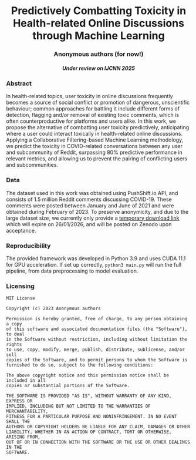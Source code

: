 # <div align="center">Predictively Combatting Toxicity in Health-related Online Discussions through Machine Learning</div>

### <div align="center"> Anonymous authors (for now!)</div>

##### <div align="center"> <i>Under review on <b>IJCNN 2025</b></i></div>

<h3>Abstract</h3>

In health-related topics, user toxicity in online discussions frequently becomes a source of social conflict or promotion of dangerous, unscientific behaviour; common approaches for battling it include different forms of detection, flagging and/or removal of existing toxic comments, which is often counterproductive for platforms and users alike. In this work, we propose the alternative of combatting user toxicity predictively, anticipating where a user could interact toxically in health-related online discussions. Applying a Collaborative Filtering-based Machine Learning methodology, we predict the toxicity in COVID-related conversations between any user and subcommunity of Reddit, surpassing 80% predictive performance in relevant metrics, and allowing us to prevent the pairing of conflicting users and subcommunities.

<h3>Data</h3>

The dataset used in this work was obtained using PushShift.io API, and consists of 1.5 million Reddit comments discussing COVID-19. These comments were posted between January and June of 2021 and were obtained during February of 2023. To preserve anonymicity, and due to the large dataset size, we currently only provide a [temporary download link](https://udcgal-my.sharepoint.com/:x:/g/personal/j_ruza_udc_es/EV-UQDFFPulGntuaGjVXu94BRQ9AP9WUVElA7DPoKFL4Yw?e=XPqnOP) which will expire on 26/01/2026, and will be posted on Zenodo upon acceptance.

<h3>Reproducibility</h3>

The provided framework was developed in Python 3.9 and uses CUDA 11.1 for GPU acceleration. 
If set up correctly, `python3 main.py` will run the full pipeline, from data preprocessing to model evaluation. 


<h3>Licensing</h3>

```
MIT License

Copyright (c) 2023 Anonymous authors

Permission is hereby granted, free of charge, to any person obtaining a copy
of this software and associated documentation files (the "Software"), to deal
in the Software without restriction, including without limitation the rights
to use, copy, modify, merge, publish, distribute, sublicense, and/or sell
copies of the Software, and to permit persons to whom the Software is
furnished to do so, subject to the following conditions:

The above copyright notice and this permission notice shall be included in all
copies or substantial portions of the Software.

THE SOFTWARE IS PROVIDED "AS IS", WITHOUT WARRANTY OF ANY KIND, EXPRESS OR
IMPLIED, INCLUDING BUT NOT LIMITED TO THE WARRANTIES OF MERCHANTABILITY,
FITNESS FOR A PARTICULAR PURPOSE AND NONINFRINGEMENT. IN NO EVENT SHALL THE
AUTHORS OR COPYRIGHT HOLDERS BE LIABLE FOR ANY CLAIM, DAMAGES OR OTHER
LIABILITY, WHETHER IN AN ACTION OF CONTRACT, TORT OR OTHERWISE, ARISING FROM,
OUT OF OR IN CONNECTION WITH THE SOFTWARE OR THE USE OR OTHER DEALINGS IN THE
SOFTWARE.
```